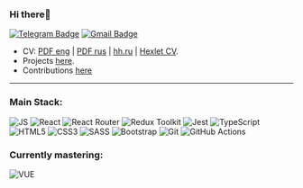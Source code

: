 ### Hi there👋
[![Telegram Badge](https://img.shields.io/badge/-Telegram-0088cc?style=for-the-badge&logo=Telegram&logoColor=white)](https://t.me/anastasia_kvartalna)
[![Gmail Badge](https://img.shields.io/badge/Gmail-D14836?style=for-the-badge&logo=gmail&logoColor=white)](mailto:anastasia.kvartalna@gmail.com)

- CV: [PDF eng](https://github.com/AnastasiaKv/AnastasiaKv/blob/690d23286b4ed9f420ff0fc9ce4dde0cccb1583a/Anastasia-Kvartalna-CV-en.pdf) | [PDF rus](https://github.com/AnastasiaKv/AnastasiaKv/blob/690d23286b4ed9f420ff0fc9ce4dde0cccb1583a/Anastasia-Kvartalna-CV-ru.pdf) | [hh.ru](https://hh.ru/applicant/resumes/view?resume=402f1dc5ff038c6c270039ed1f787865706d39) | [Hexlet CV](https://cv.hexlet.io/resumes/896).
- Projects [here](https://github.com/AnastasiaKv?tab=repositories).
- Contributions [here](https://github.com/pulls?q=is%3Apr+author%3AAnastasiaKv+archived%3Afalse+is%3Aclosed)
___

<!-- [![](https://github-readme-stats.vercel.app/api?username=AnastasiaKv&theme=calm&hide=,issues,)](https://github.com/AnastasiaKv) -->


<h3 align="left">Main Stack:</h3>

![JS](https://img.shields.io/badge/JavaScript-323330?style=for-the-badge&logo=javascript&logoColor=F7DF1E) ![React](https://img.shields.io/badge/React-20232A?style=for-the-badge&logo=react&logoColor=61DAFB) ![React Router](https://img.shields.io/badge/React_Router-CA4245?style=for-the-badge&logo=react-router&logoColor=white) ![Redux Toolkit](https://img.shields.io/badge/Redux-593D88?style=for-the-badge&logo=redux&logoColor=white) ![Jest](https://img.shields.io/badge/Jest-323330?style=for-the-badge&logo=Jest&logoColor=white) ![TypeScript](https://img.shields.io/badge/TypeScript-007ACC?style=for-the-badge&logo=typescript&logoColor=white) ![HTML5](https://img.shields.io/badge/HTML5-E34F26?style=for-the-badge&logo=html5&logoColor=white) ![CSS3](https://img.shields.io/badge/CSS3-1572B6?style=for-the-badge&logo=css3&logoColor=white) ![SASS](https://img.shields.io/badge/Sass-CC6699?style=for-the-badge&logo=sass&logoColor=white) ![Bootstrap](https://img.shields.io/badge/Bootstrap-563D7C?style=for-the-badge&logo=bootstrap&logoColor=white) ![Git](https://img.shields.io/badge/GIT-E44C30?style=for-the-badge&logo=git&logoColor=white) ![GitHub Actions](https://img.shields.io/badge/GitHub_Actions-2088FF?style=for-the-badge&logo=github-actions&logoColor=white)

<h3 align="left">Currently mastering:</h3>

![VUE](https://img.shields.io/badge/Vue.js-35495E?style=for-the-badge&logo=vue.js&logoColor=4FC08D)
